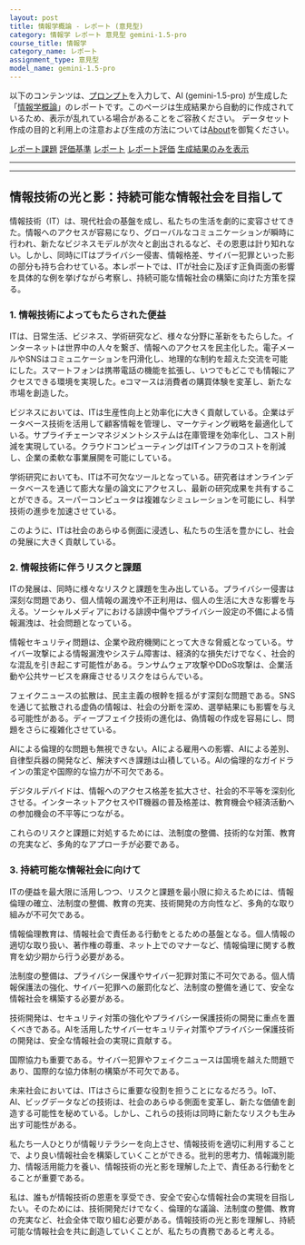 ```yaml
---
layout: post
title: 情報学概論 - レポート (意見型)
category: 情報学 レポート 意見型 gemini-1.5-pro
course_title: 情報学
category_name: レポート
assignment_type: 意見型
model_name: gemini-1.5-pro
---
```


以下のコンテンツは、[プロンプト](https://github.com/takedatoshiyuki/synthetic_assignments/tree/main/generated/情報学/gemini-1.5-pro/prompt_レポート-意見型.md)を入力して、AI (gemini-1.5-pro) が生成した「[情報学概論](/contents/情報学/)」のレポートです。このページは生成結果から自動的に作成されているため、表示が乱れている場合があることをご容赦ください。
データセット作成の目的と利用上の注意および生成の方法については[About](/About)を御覧ください。

[レポート課題](../レポート課題-意見型)
[評価基準](../評価基準-意見型)
[レポート](../レポート-意見型)
[レポート評価](../レポート評価-意見型)
[生成結果のみを表示](https://github.com/takedatoshiyuki/synthetic_assignments/tree/main/generated/情報学/gemini-1.5-pro/レポート-意見型.md)
  

***
***
  
## 情報技術の光と影：持続可能な情報社会を目指して

情報技術（IT）は、現代社会の基盤を成し、私たちの生活を劇的に変容させてきた。情報へのアクセスが容易になり、グローバルなコミュニケーションが瞬時に行われ、新たなビジネスモデルが次々と創出されるなど、その恩恵は計り知れない。しかし、同時にITはプライバシー侵害、情報格差、サイバー犯罪といった影の部分も持ち合わせている。本レポートでは、ITが社会に及ぼす正負両面の影響を具体的な例を挙げながら考察し、持続可能な情報社会の構築に向けた方策を探る。

### 1. 情報技術によってもたらされた便益

ITは、日常生活、ビジネス、学術研究など、様々な分野に革新をもたらした。インターネットは世界中の人々を繋ぎ、情報へのアクセスを民主化した。電子メールやSNSはコミュニケーションを円滑化し、地理的な制約を超えた交流を可能にした。スマートフォンは携帯電話の機能を拡張し、いつでもどこでも情報にアクセスできる環境を実現した。eコマースは消費者の購買体験を変革し、新たな市場を創造した。

ビジネスにおいては、ITは生産性向上と効率化に大きく貢献している。企業はデータベース技術を活用して顧客情報を管理し、マーケティング戦略を最適化している。サプライチェーンマネジメントシステムは在庫管理を効率化し、コスト削減を実現している。クラウドコンピューティングはITインフラのコストを削減し、企業の柔軟な事業展開を可能にしている。

学術研究においても、ITは不可欠なツールとなっている。研究者はオンラインデータベースを通じて膨大な量の論文にアクセスし、最新の研究成果を共有することができる。スーパーコンピュータは複雑なシミュレーションを可能にし、科学技術の進歩を加速させている。

このように、ITは社会のあらゆる側面に浸透し、私たちの生活を豊かにし、社会の発展に大きく貢献している。

### 2. 情報技術に伴うリスクと課題

ITの発展は、同時に様々なリスクと課題を生み出している。プライバシー侵害は深刻な問題であり、個人情報の漏洩や不正利用は、個人の生活に大きな影響を与える。ソーシャルメディアにおける誹謗中傷やプライバシー設定の不備による情報漏洩は、社会問題となっている。

情報セキュリティ問題は、企業や政府機関にとって大きな脅威となっている。サイバー攻撃による情報漏洩やシステム障害は、経済的な損失だけでなく、社会的な混乱を引き起こす可能性がある。ランサムウェア攻撃やDDoS攻撃は、企業活動や公共サービスを麻痺させるリスクをはらんでいる。

フェイクニュースの拡散は、民主主義の根幹を揺るがす深刻な問題である。SNSを通じて拡散される虚偽の情報は、社会の分断を深め、選挙結果にも影響を与える可能性がある。ディープフェイク技術の進化は、偽情報の作成を容易にし、問題をさらに複雑化させている。

AIによる倫理的な問題も無視できない。AIによる雇用への影響、AIによる差別、自律型兵器の開発など、解決すべき課題は山積している。AIの倫理的なガイドラインの策定や国際的な協力が不可欠である。

デジタルデバイドは、情報へのアクセス格差を拡大させ、社会的不平等を深刻化させる。インターネットアクセスやIT機器の普及格差は、教育機会や経済活動への参加機会の不平等につながる。

これらのリスクと課題に対処するためには、法制度の整備、技術的な対策、教育の充実など、多角的なアプローチが必要である。

### 3. 持続可能な情報社会に向けて

ITの便益を最大限に活用しつつ、リスクと課題を最小限に抑えるためには、情報倫理の確立、法制度の整備、教育の充実、技術開発の方向性など、多角的な取り組みが不可欠である。

情報倫理教育は、情報社会で責任ある行動をとるための基盤となる。個人情報の適切な取り扱い、著作権の尊重、ネット上でのマナーなど、情報倫理に関する教育を幼少期から行う必要がある。

法制度の整備は、プライバシー保護やサイバー犯罪対策に不可欠である。個人情報保護法の強化、サイバー犯罪への厳罰化など、法制度の整備を通じて、安全な情報社会を構築する必要がある。

技術開発は、セキュリティ対策の強化やプライバシー保護技術の開発に重点を置くべきである。AIを活用したサイバーセキュリティ対策やプライバシー保護技術の開発は、安全な情報社会の実現に貢献する。

国際協力も重要である。サイバー犯罪やフェイクニュースは国境を越えた問題であり、国際的な協力体制の構築が不可欠である。

未来社会においては、ITはさらに重要な役割を担うことになるだろう。IoT、AI、ビッグデータなどの技術は、社会のあらゆる側面を変革し、新たな価値を創造する可能性を秘めている。しかし、これらの技術は同時に新たなリスクも生み出す可能性がある。

私たち一人ひとりが情報リテラシーを向上させ、情報技術を適切に利用することで、より良い情報社会を構築していくことができる。批判的思考力、情報識別能力、情報活用能力を養い、情報技術の光と影を理解した上で、責任ある行動をとることが重要である。

私は、誰もが情報技術の恩恵を享受でき、安全で安心な情報社会の実現を目指したい。そのためには、技術開発だけでなく、倫理的な議論、法制度の整備、教育の充実など、社会全体で取り組む必要がある。情報技術の光と影を理解し、持続可能な情報社会を共に創造していくことが、私たちの責務であると考える。
